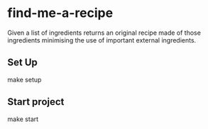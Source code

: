 # find-me-a-recipe
Given a list of ingredients returns an original recipe made of those ingredients minimising the use of important external ingredients.

## Set Up 
make setup

## Start project 
make start
